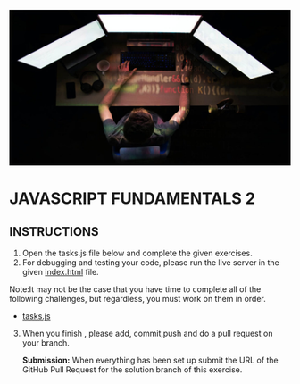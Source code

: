 ![](./assets/README.jpg)

# JAVASCRIPT FUNDAMENTALS 2

## INSTRUCTIONS

1. Open the tasks.js file below and complete the given exercises.
2. For debugging and testing your code, please run the live server in the given
   [index.html](index.html) file.

Note:It may not be the case that you have time to complete all of the following challenges, but regardless, you must work on them in order.

- [tasks.js](./tasks.js)

3. When you finish , please add, commit,push and do a pull request on your branch.

   **Submission:** When everything has been set up submit the URL of the GitHub Pull Request for the solution branch of this exercise.
